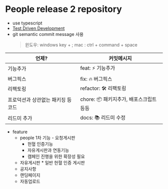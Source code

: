 # People release 2 repository

- use typescript
- [Test Driven Development](https://github.com/dwyl/learn-tdd)
- git semantic commit message 사용
  > 윈도우: windows key + ;
  > mac : ctrl + command + space

| 언제?                              | 커밋메시지                              |
| ---------------------------------- | --------------------------------------- |
| 기능추가                           | feat: ⚡️ 기능추가                      |
| 버그픽스                           | fix: 🔥 버그픽스                        |
| 리팩토링                           | refactor: 🛠 리팩토링                    |
| 프로덕션과 상관없는 패키징 등 코드 | chore: 📦 패키지추가, 배포스크립트 등등 |
| 리드미 추가                        | docs: 📚 리드미 수정                    |

- feature
  - people 1차 기능 - 요청게시판
    - 헌혈 인증기능
    - 자유게시판과 연동기능
    - 캠페인 진행을 위한 확장성 필요
  - 자유게시판 * 일반 헌혈 인증 게시판
  - 공지사항
  - 랜딩페이지
  - 자동업로드
